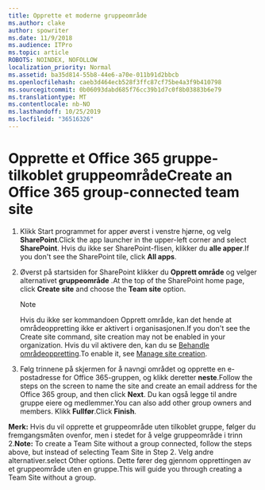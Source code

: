 ```yaml
---
title: Opprette et moderne gruppeområde
ms.author: clake
author: spowriter
ms.date: 11/9/2018
ms.audience: ITPro
ms.topic: article
ROBOTS: NOINDEX, NOFOLLOW
localization_priority: Normal
ms.assetid: ba35d814-55b8-44e6-a70e-011b91d2bbcb
ms.openlocfilehash: caeb3d464ecb528f3ffc87cf75be4a3f9b410798
ms.sourcegitcommit: 0b06093dabd685f76cc39b1d7c0f8b03883b6e79
ms.translationtype: MT
ms.contentlocale: nb-NO
ms.lasthandoff: 10/25/2019
ms.locfileid: "36516326"
---
```

# <a name="create-an-office-365-group-connected-team-site"></a><span data-ttu-id="557db-102">Opprette et Office 365 gruppe-tilkoblet gruppeområde</span><span class="sxs-lookup"><span data-stu-id="557db-102">Create an Office 365 group-connected team site</span></span>

1. <span data-ttu-id="557db-103">Klikk Start programmet for apper øverst i venstre hjørne, og velg **SharePoint**.</span><span class="sxs-lookup"><span data-stu-id="557db-103">Click the app launcher in the upper-left corner and select **SharePoint**.</span></span> <span data-ttu-id="557db-104">Hvis du ikke ser SharePoint-flisen, klikker du **alle apper**.</span><span class="sxs-lookup"><span data-stu-id="557db-104">If you don't see the SharePoint tile, click **All apps**.</span></span>
    
2. <span data-ttu-id="557db-105">Øverst på startsiden for SharePoint klikker du **Opprett område** og velger alternativet **gruppeområde** .</span><span class="sxs-lookup"><span data-stu-id="557db-105">At the top of the SharePoint home page, click **Create site** and choose the **Team site** option.</span></span> 
    
    > [!NOTE]
    > <span data-ttu-id="557db-106">Hvis du ikke ser kommandoen Opprett område, kan det hende at områdeoppretting ikke er aktivert i organisasjonen.</span><span class="sxs-lookup"><span data-stu-id="557db-106">If you don't see the Create site command, site creation may not be enabled in your organization.</span></span> <span data-ttu-id="557db-107">Hvis du vil aktivere den, kan du se [Behandle områdeoppretting](https://go.microsoft.com/fwlink/?linkid=2009644).</span><span class="sxs-lookup"><span data-stu-id="557db-107">To enable it, see [Manage site creation](https://go.microsoft.com/fwlink/?linkid=2009644).</span></span> 
  
3. <span data-ttu-id="557db-108">Følg trinnene på skjermen for å navngi området og opprette en e-postadresse for Office 365-gruppen, og klikk deretter **neste**.</span><span class="sxs-lookup"><span data-stu-id="557db-108">Follow the steps on the screen to name the site and create an email address for the Office 365 group, and then click **Next**.</span></span> <span data-ttu-id="557db-109">Du kan også legge til andre gruppe eiere og medlemmer.</span><span class="sxs-lookup"><span data-stu-id="557db-109">You can also add other group owners and members.</span></span> <span data-ttu-id="557db-110">Klikk **Fullfør**.</span><span class="sxs-lookup"><span data-stu-id="557db-110">Click **Finish**.</span></span>
  
 <span data-ttu-id="557db-111">**Merk:** Hvis du vil opprette et gruppeområde uten tilkoblet gruppe, følger du fremgangsmåten ovenfor, men i stedet for å velge gruppeområde i trinn 2.</span><span class="sxs-lookup"><span data-stu-id="557db-111">**Note:** To create a Team Site without a group connected, follow the steps above, but instead of selecting Team Site in Step 2.</span></span> <span data-ttu-id="557db-112">Velg andre alternativer.</span><span class="sxs-lookup"><span data-stu-id="557db-112">select Other options.</span></span> <span data-ttu-id="557db-113">Dette fører deg gjennom opprettingen av et gruppeområde uten en gruppe.</span><span class="sxs-lookup"><span data-stu-id="557db-113">This will guide you through creating a Team Site without a group.</span></span> 
    


